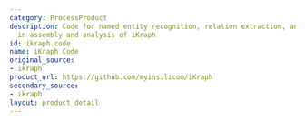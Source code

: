 ```yaml
---
category: ProcessProduct
description: Code for named entity recognition, relation extraction, and drug repurposing
  in assembly and analysis of iKraph
id: ikraph.code
name: iKraph Code
original_source:
- ikraph
product_url: https://github.com/myinsilicom/iKraph
secondary_source:
- ikraph
layout: product_detail
---
```

